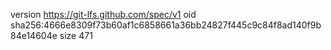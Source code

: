 version https://git-lfs.github.com/spec/v1
oid sha256:4666e8309f73b60af1c6858661a36bb24827f445c9c84f8ad140f9b84e14604e
size 471
